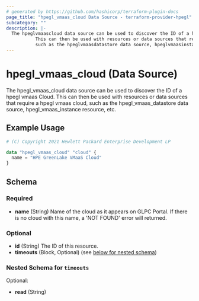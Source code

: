 ```yaml
---
# generated by https://github.com/hashicorp/terraform-plugin-docs
page_title: "hpegl_vmaas_cloud Data Source - terraform-provider-hpegl"
subcategory: ""
description: |-
  The hpeglvmaascloud data source can be used to discover the ID of a hpegl vmaas Cloud.
           This can then be used with resources or data sources that require a hpegl vmaas cloud,
           such as the hpeglvmaasdatastore data source, hpeglvmaasinstance resource, etc.
---
```


# hpegl_vmaas_cloud (Data Source)

The hpegl_vmaas_cloud data source can be used to discover the ID of a hpegl vmaas Cloud.
		 This can then be used with resources or data sources that require a hpegl vmaas cloud,
		 such as the hpegl_vmaas_datastore data source, hpegl_vmaas_instance resource, etc.

## Example Usage

```terraform
# (C) Copyright 2021 Hewlett Packard Enterprise Development LP

data "hpegl_vmaas_cloud" "cloud" {
  name = "HPE GreenLake VMaaS Cloud"
}
```

<!-- schema generated by tfplugindocs -->
## Schema

### Required

- **name** (String) Name of the cloud as it appears on GLPC Portal. If there is no cloud with this name, a 'NOT FOUND' error will returned.

### Optional

- **id** (String) The ID of this resource.
- **timeouts** (Block, Optional) (see [below for nested schema](#nestedblock--timeouts))

<a id="nestedblock--timeouts"></a>
### Nested Schema for `timeouts`

Optional:

- **read** (String)



